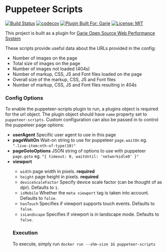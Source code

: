 # Puppeteer Scripts

[![Build Status](https://travis-ci.org/baneDD/puppeteer-scripts.svg?branch=master)](https://travis-ci.org/baneDD/puppeteer-scripts) [![codecov](https://codecov.io/gh/baneDD/puppeteer-scripts/branch/master/graph/badge.svg)](https://codecov.io/gh/baneDD/puppeteer-scripts) [![Plugin Built For: Garie](https://img.shields.io/badge/plugin%20built%20for-garie-blue.svg)](https://github.com/boyney123/garie) [![License: MIT](https://img.shields.io/badge/License-MIT-yellow.svg)](https://opensource.org/licenses/MIT)

This project is built as a plugin for [Garie Open Source Web Performance System](https://garie.io/)

These scripts provide useful data about the URLs provided in the config:

- Number of images on the page
- Total size of images on the page
- Number of images not loaded (404s)
- Number of markup, CSS, JS and Font files loaded on the page
- Overall size of the markup, CSS, JS and Font files
- Number of markup, CSS, JS and Font files resulting in 404s

### Config Options

To enable the puppeteer-scripts plugin to run, a plugins object is required for the url object. The plugin object should have `name` property set to `puppeteer-scripts`. Custom configuration can also be passed in to control the puppeteer page options:
  - __userAgent__ <string> Specific user agent to use in this page
  - __pageWaitOn__ <string> Wait-on string to use for puppeteer `page.waitOn` eg. `".live-item:nth-of-type(10)"`
  - __pageGotoOptions__ <string> JSON string of options to use with puppeteer  `page.goto` eg. `"{ timeout: 0, waitUntil: 'networkidle0' }"`
  - __viewport__ <Object>
      - `width` <number> page width in pixels. __required__
      - `height` <number> page height in pixels. __required__
      - `deviceScaleFactor` <number> Specify device scale factor (can be thought of as dpr). Defaults to `1`.
      - `isMobile` <boolean> Whether the `meta viewport` tag is taken into account. Defaults to `false`.
      - `hasTouch` <boolean> Specifies if viewport supports touch events. Defaults to `false`.
      - `isLandscape` <boolean> Specifies if viewport is in landscape mode. Defaults to `false`.

### Execution

To execute, simply run `docker run --shm-size 1G puppeteer-scripts`
